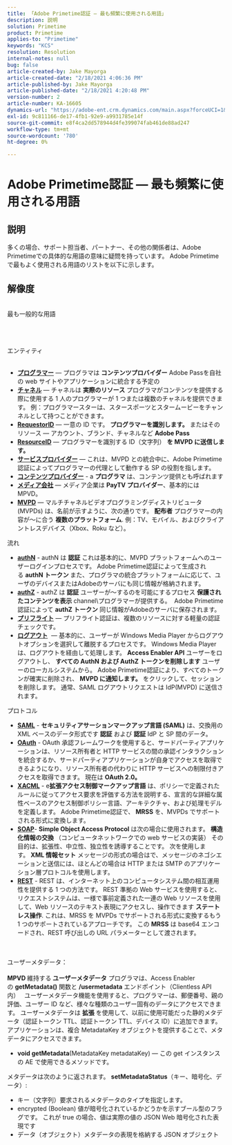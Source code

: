 ```yaml
---
title: 「Adobe Primetime認証 — 最も頻繁に使用される用語」
description: 説明
solution: Primetime
product: Primetime
applies-to: "Primetime"
keywords: "KCS"
resolution: Resolution
internal-notes: null
bug: false
article-created-by: Jake Mayorga
article-created-date: "2/18/2021 4:06:36 PM"
article-published-by: Jake Mayorga
article-published-date: "2/18/2021 4:20:48 PM"
version-number: 2
article-number: KA-16605
dynamics-url: "https://adobe-ent.crm.dynamics.com/main.aspx?forceUCI=1&pagetype=entityrecord&etn=knowledgearticle&id=9ecbfd41-0372-eb11-a812-00224809aac7"
exl-id: 9c811166-de17-4fb1-92e9-a9931785e14f
source-git-commit: e8f4ca2dd578944d4fe399074fab461de88ad247
workflow-type: tm+mt
source-wordcount: '780'
ht-degree: 0%

---
```


# Adobe Primetime認証 — 最も頻繁に使用される用語

## 説明


多くの場合、サポート担当者、パートナー、その他の関係者は、Adobe Primetimeでの具体的な用語の意味に疑問を持っています。 Adobe Primetimeで最もよく使用される用語のリストを以下に示します。


## 解像度

<br>最も一般的な用語<br><br>

<br><br>エンティティ<br><br>
- <u><b>プログラマー</b></u>  — プログラマは <b>コンテンツプロバイダー</b> Adobe Passを自社の web サイトやアプリケーションに統合する予定の
- <u><b>チャネル</b></u>  — チャネルは <b>実際のリソース</b> プログラマがコンテンツを提供する際に使用する 1 人のプログラマーが 1 つまたは複数のチャネルを提供できます。 例：プログラマースターは、スタースポーツとスタームービーをチャンネルとして持つことができます。
- <u><b>RequestorID</b></u>  — 一意の ID です。 <b>プログラマーを識別します。</b> またはそのリソース — アカウント、ブランド、チャネルなど <b>Adobe Pass </b>
- <u><b>ResourceID</b></u>  — プログラマーを識別する ID（文字列） <b>を MVPD に送信します。 </b>
- <u><b>サービスプロバイダー</b></u>  — これは、MVPD との統合中に、Adobe Primetime認証によってプログラマーの代理として動作する SP の役割を指します。
- <u><b>コンテンツプロバイダー</b></u> - a <b>プログラマ </b>は、コンテンツ提供とも呼ばれます
- <u><b>メディア会社</b></u>  — メディア企業は <b>PayTV プロバイダー</b>、基本的には MPVD。
- <u><b>MVPD</b></u>  — マルチチャネルビデオプログラミングディストリビュータ (MVPDs) は、名前が示すように、次の通りです。 <b>配布者</b> プログラマーの内容が～に合う <b>複数のプラットフォーム</b>. 例：TV、モバイル、およびクライアントレスデバイス（Xbox、Roku など）。

流れ
- <u><b>authN</b></u> - authN は <b>認証</b> これは基本的に、MVPD プラットフォームへのユーザーログインプロセスです。 Adobe Primetime認証によって生成される <b>authN トークン </b>また、プログラマの統合プラットフォームに応じて、ユーザのデバイスまたはAdobeのサーバにも同じ情報が格納されます。
- <u><b>authZ</b></u> - authZ は <b>認証</b> ユーザーが～するのを可能にするプロセス <b>保護されたコンテンツを表示</b> channel\プログラマーが提供する。  Adobe Primetime認証によって <b>authZ トークン</b> 同じ情報がAdobeのサーバに保存されます。
- <u><b>プリフライト</b></u>  — プリフライト認証は、複数のリソースに対する軽量の認証チェックです。
- <u><b>ログアウト</b></u>  — 基本的に、ユーザーが Windows Media Player からログアウトオプションを選択して離脱するプロセスです。 Windows Media Player は、ログアウトを経由して処理します。 <b>Access Enabler API</b> ユーザーをログアウトし、 <b>すべての AuthN および AuthZ トークンを削除します</b> ユーザーのローカルシステムから。 Adobe Primetime認証により、すべてのトークンが確実に削除され、 <b>MVPD に通知します。</b> をクリックして、セッションを削除します。 通常、SAML ログアウトリクエストは IdP(MVPD) に送信されます。



プロトコル
- <b><u>SAML</u></b> - <b>セキュリティアサーションマークアップ言語 (SAML)</b> は、交換用の XML ベースのデータ形式です <b>認証</b> および <b>認証</b> IdP と SP 間のデータ。
- <u><b>OAuth</b></u> - OAuth 承認フレームワークを使用すると、サードパーティアプリケーションは、リソース所有者と HTTP サービスの間の承認インタラクションを統合するか、サードパーティアプリケーションが自身でアクセスを取得できるようになり、リソース所有者の代わりに HTTP サービスへの制限付きアクセスを取得できます。 現在は <b>OAuth 2.0。</b>
- <b><u>XACML</u></b> - e<b>拡張アクセス制御マークアップ言語</b> は、ポリシーで定義されたルールに従ってアクセス要求を評価する方法を説明する、宣言的な詳細な属性ベースのアクセス制御ポリシー言語、アーキテクチャ、および処理モデルを定義します。 Adobe Primetime認証で、 <b>MRSS</b> を、MVPDs でサポートされる形式に変換します。
- <b><u>SOAP</u></b>- <b>Simple Object Access Protocol</b> は次の場合に使用されます。 <b>構造化情報の交換 </b>（コンピュータネットワークでの web サービスの実装） その目的は、拡張性、中立性、独立性を誘導することです。 次を使用します。 <b>XML 情報セット</b> メッセージの形式の場合はで、メッセージのネゴシエーションと送信には、ほとんどの場合は HTTP または SMTP のアプリケーション層プロトコルを使用します。
- <u><b>REST</b></u> - REST は、インターネット上のコンピュータシステム間の相互運用性を提供する 1 つの方法です。 REST 準拠の Web サービスを使用すると、リクエストシステムは、一様で事前定義された一連の Web リソースを使用して、Web リソースのテキスト表現にアクセスし、操作できます <b>ステートレス操作</b>. これは、MRSS を MVPDs でサポートされる形式に変換するもう 1 つのサポートされているアプローチです。 この <b>MRSS</b> は base64 エンコードされ、REST 呼び出しの URL パラメーターとして渡されます。

<br><br>ユーザーメタデータ：<br><br>
<b>MPVD </b>維持する<b> ユーザーメタデータ</b> プログラマは、Access Enabler の <b>getMetadata()</b> 関数と <b>/usermetadata</b> エンドポイント（Clientless API 内）   ユーザーメタデータ機能を使用すると、プログラマーは、郵便番号、親の評価、ユーザー ID など、様々な種類のユーザー固有のデータにアクセスできます。 ユーザーメタデータは <b>拡張</b> を使用して、以前に使用可能だった静的メタデータ（認証トークン TTL、認証トークン TTL、デバイス ID）に追加できます。 アプリケーションは、複合 MetadataKey オブジェクトを提供することで、メタデータにアクセスできます。

- <b>void getMetadata</b>(MetadataKey metadataKey) — この get インスタンスの AE で使用できるメソッドです。


メタデータは次のように返されます。 <b>setMetadataStatus</b>（キー、暗号化、データ）:

- キー（文字列）要求されるメタデータのタイプを指定します。
- encrypted (Boolean) 値が暗号化されているかどうかを示すブール型のフラグです。 これが true の場合、値は実際の値の JSON Web 暗号化された表現です
- データ（オブジェクト）メタデータの表現を格納する JSON オブジェクト
